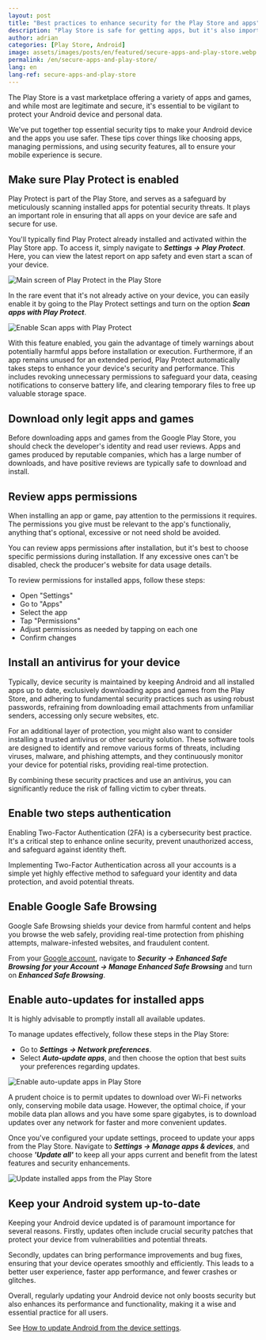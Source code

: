 ```yaml
---
layout: post
title: "Best practices to enhance security for the Play Store and apps"
description: "Play Store is safe for getting apps, but it's also important to follow basic security tips and add extra protection. See how to enhance your device security."
author: adrian
categories: [Play Store, Android]
image: assets/images/posts/en/featured/secure-apps-and-play-store.webp
permalink: /en/secure-apps-and-play-store/
lang: en
lang-ref: secure-apps-and-play-store
---
```


The Play Store is a vast marketplace offering a variety of apps and games, and while most are legitimate and secure, it's essential to be vigilant to protect your Android device and personal data.

We've put together top essential security tips to make your Android device and the apps you use safer. These tips cover things like choosing apps, managing permissions, and using security features, all to ensure your mobile experience is secure.

## Make sure Play Protect is enabled

Play Protect is part of the Play Store, and serves as a safeguard by meticulously scanning installed apps for potential security threats. It plays an important role in ensuring that all apps on your device are safe and secure for use.

You'll typically find Play Protect already installed and activated within the Play Store app. To access it, simply navigate to ***Settings → Play Protect***. Here, you can view the latest report on app safety and even start a scan of your device.

<img alt="Main screen of Play Protect in the Play Store" title="Main screen of Play Protect in the Play Store" loading="lazy" class="article-image large-width-img" src="{{site.baseurl}}/assets/images/posts/en/secure-apps-and-play-store/play-protect-main-screen.webp">

In the rare event that it's not already active on your device, you can easily enable it by going to the Play Protect settings and turn on the option ***Scan apps with Play Protect***.

<img alt="Enable Scan apps with Play Protect" title="Enable Scan apps with Play Protect" loading="lazy" class="article-image large-width-img" src="{{site.baseurl}}/assets/images/posts/en/secure-apps-and-play-store/enable-scan-apps-with-play-protect.webp">

With this feature enabled, you gain the advantage of timely warnings about potentially harmful apps before installation or execution. Furthermore, if an app remains unused for an extended period, Play Protect automatically takes steps to enhance your device's security and performance. This includes revoking unnecessary permissions to safeguard your data, ceasing notifications to conserve battery life, and clearing temporary files to free up valuable storage space.

## Download only legit apps and games
Before downloading apps and games from the Google Play Store, you should check the developer's identity and read user reviews. Apps and games produced by reputable companies, which has a large number of downloads, and have positive reviews are typically safe to download and install.

## Review apps permissions

When installing an app or game, pay attention to the permissions it requires. The permissions you give must be relevant to the app's functionaliy, anything that's optional, excessive or not need shold be avoided.

You can review apps permissions after installation, but it's best to choose specific permissions during installation. If any excessive ones can't be disabled, check the producer's website for data usage details.

To review permissions for installed apps, follow these steps:
- Open "Settings"
- Go to "Apps"
- Select the app
- Tap "Permissions"
- Adjust permissions as needed by tapping on each one
- Confirm changes

## Install an antivirus for your device

Typically, device security is maintained by keeping Android and all installed apps up to date, exclusively downloading apps and games from the Play Store, and adhering to fundamental security practices such as using robust passwords, refraining from downloading email attachments from unfamiliar senders, accessing only secure websites, etc.

For an additional layer of protection, you might also want to consider installing a trusted antivirus or other security solution. These software tools are designed to identify and remove various forms of threats, including viruses, malware, and phishing attempts, and they continuously monitor your device for potential risks, providing real-time protection.

By combining these security practices and use an antivirus, you can significantly reduce the risk of falling victim to cyber threats.

## Enable two steps authentication

Enabling Two-Factor Authentication (2FA) is a cybersecurity best practice. It's a critical step to enhance online security, prevent unauthorized access, and safeguard against identity theft.

Implementing Two-Factor Authentication across all your accounts is a simple yet highly effective method to safeguard your identity and data protection, and avoid potential threats.

## Enable Google Safe Browsing

Google Safe Browsing shields your device from harmful content and helps you browse the web safely, providing real-time protection from phishing attempts, malware-infested websites, and fraudulent content.

From your [Google account](https://myaccount.google.com/security), navigate to ***Security → Enhanced Safe Browsing for your Account → Manage Enhanced Safe Browsing*** and turn on ***Enhanced Safe Browsing***.

## Enable auto-updates for installed apps

It is highly advisable to promptly install all available updates.

To manage updates effectively, follow these steps in the Play Store:
- Go to ***Settings → Network preferences***.
- Select ***Auto-update apps***, and then choose the option that best suits your preferences regarding updates.

<img alt="Enable auto-update apps in Play Store" title="Enable auto-update apps in Play Store" loading="lazy" class="article-image large-width-img" src="{{site.baseurl}}/assets/images/posts/en/secure-apps-and-play-store/enable-auto-update-apps-from-play-store.webp">

A prudent choice is to permit updates to download over Wi-Fi networks only, conserving mobile data usage. However, the optimal choice, if your mobile data plan allows and you have some spare gigabytes, is to download updates over any network for faster and more convenient updates.

Once you've configured your update settings, proceed to update your apps from the Play Store. Navigate to ***Settings → Manage apps & devices***, and choose ***'Update all'*** to keep all your apps current and benefit from the latest features and security enhancements.

<img alt="Update installed apps from the Play Store" title="Update installed apps from the Play Store" loading="lazy" class="article-image large-width-img" src="{{site.baseurl}}/assets/images/posts/en/secure-apps-and-play-store/update-all-apps-and-games-from-play-store.webp">

## Keep your Android system up-to-date

Keeping your Android device updated is of paramount importance for several reasons. Firstly, updates often include crucial security patches that protect your device from vulnerabilities and potential threats.

Secondly, updates can bring performance improvements and bug fixes, ensuring that your device operates smoothly and efficiently. This leads to a better user experience, faster app performance, and fewer crashes or glitches.

Overall, regularly updating your Android device not only boosts security but also enhances its performance and functionality, making it a wise and essential practice for all users.

See [How to update Android from the device settings]({{site.baseurl}}/en/android-update-upgrade/#methond-1-how-to-update-android-from-the-device-settings).